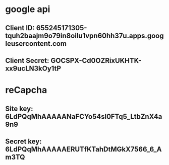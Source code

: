 # google api

## Client ID: 655245171305-tquh2baajm9o79in8oilu1vpn60hh37u.apps.googleusercontent.com

## Client Secret: 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

# reCapcha

## Site key: 6LdPQqMhAAAAANaFCYo54sl0FTq5_LtbZnX4a9n9

## Secret key: 6LdPQqMhAAAAAERUTfKTahDtMGkX7566_6_Am3TQ
